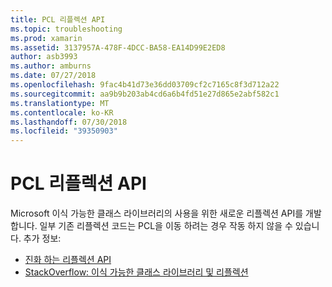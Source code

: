 ```yaml
---
title: PCL 리플렉션 API
ms.topic: troubleshooting
ms.prod: xamarin
ms.assetid: 3137957A-478F-4DCC-BA58-EA14D99E2ED8
author: asb3993
ms.author: amburns
ms.date: 07/27/2018
ms.openlocfilehash: 9fac4b41d73e36dd03709cf2c7165c8f3d712a22
ms.sourcegitcommit: aa9b9b203ab4cd6a6b4fd51e27d865e2abf582c1
ms.translationtype: MT
ms.contentlocale: ko-KR
ms.lasthandoff: 07/30/2018
ms.locfileid: "39350903"
---
```

# <a name="pcl-reflection-api"></a>PCL 리플렉션 API

Microsoft 이식 가능한 클래스 라이브러리의 사용을 위한 새로운 리플렉션 API를 개발 합니다. 일부 기존 리플렉션 코드는 PCL을 이동 하려는 경우 작동 하지 않을 수 있습니다. 추가 정보:

- [진화 하는 리플렉션 API](http://blogs.msdn.com/b/dotnet/archive/2012/08/28/evolving-the-reflection-api.aspx)
- [StackOverflow: 이식 가능한 클래스 라이브러리 및 리플렉션](http://stackoverflow.com/questions/14061291/portable-class-library-and-reflection)
